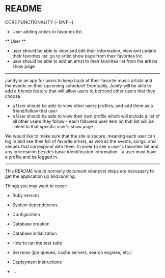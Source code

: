 # README


CORE FUNCTIONALITY (- MVP -):
- User adding artists to favorites list

** User **
<!-- - user should be able to view their show page -->
- user should be able to view and edit their information, view and update their favorites list, go to artist show page from their favorites list
- user should be able to add an artist to their favorites list from the artists show page


------------------------------------------------------------------------------------------------------------------------------------------------------------------------


Junify is an app for users to keep track of their favorite music artists and the events on their upcoming schedule! Eventually, Junify will be able to add a friends feature that will allow users to befriend other users that they choose.

- a User should be able to view other users profiles, and add them as a friend/follow that user
- a User should be able to view their own profile which will include a list of all other users they follow - each followed user item on that list will be linked to that specific user's show page

We would like to make sure that the site is secure, meaning each user can log in and see their list of favorite artists, as well as the events, songs, and venues that correspond with them. In order to see a user's favorites list and any information besides basic identificaiton information - a user must have a profile and be logged in.


------------------------------------------------------------------------------------------------------------------------------------------------------------------------


This README would normally document whatever steps are necessary to get the
application up and running.

Things you may want to cover:

* Ruby version

* System dependencies

* Configuration

* Database creation

* Database initialization

* How to run the test suite

* Services (job queues, cache servers, search engines, etc.)

* Deployment instructions

* ...
